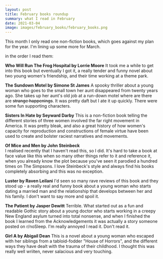 ```yaml
---
layout: post
title: February books roundup
summary: what I read in February
date: 2021-03-04
image: images/february_books/february_books.png
---
```


This month I only read one non-fiction books, which goes against my plan for the year. I'm lining up some more for March.

in the order I read them:

**Who Will Run The Frog Hospital by Lorrie Moore**
It took me a while to get into this book but eventually I got it, a really tender and funny novel about two young women's friendship, and their time working at a theme park.  

**The Sundown Motel by Simone St James**
A spooky thriller about a young woman who goes to the small town her aunt disappeared from twenty years ago. She takes up her aunt's old job at a run-down motel where are there are ~~strange happenings~~. It was pretty daft but I ate it up quickly. There were some fun supporting characters. 

**Sisters In Hate by Seyward Darby**
This is a non-fiction book telling the different stories of three women involved the far right movement in America. It was pretty bleak, and also a great history of how women's capacity for reproduction and constructions of female virtue have been used to create and bolster raciest narratives and movements.

**Of Mice and Men by John Steinbeck**  
I realised recently that I haven't read this, so I did. It's hard to take a book at face value like this when so many other things refer to it and reference it, when you already know the plot because you've seen it parodied a hundred times on The Simpsons. I love Steinbeck's style and always find his books completely absorbing and this was no exception.

**Luster by Raven Leilani**
I'd seen so many rave reviews of this book and they stood up - a really real and funny book about a young woman who starts dating a married man and the relationship that develops between her and his family. I don't want to say more and spoil it.

**The Patient by Jasper Dewitt**
Terrible. What started out as a fun and readable Gothic story about a young doctor who starts working in a creepy New England asylum turned into total nonsense, and when I finished the book I learned from the Acknowledgements it was actually a story someone posted on r/noSleep. I'm really annoyed I read it. Don't read it. 

**Girl A by Abigail Dean**
This is a novel about a young woman who escaped with her siblings from a tabloid-fodder "House of Horrors", and the different ways they have dealt with the trauma of their childhood. I thought this was really well wriiten, never salacious and very touching. 


